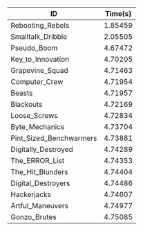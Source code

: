 |ID|Time(s)|
|-|-|
|Rebooting_Rebels|1.85459|
|Smalltalk_Dribble|2.05505|
|Pseudo_Boom|4.67472|
|Key_to_Innovation|4.70205|
|Grapevine_Squad|4.71463|
|Computer_Crew|4.71954|
|Beasts|4.71957|
|Blackouts|4.72169|
|Loose_Screws|4.72834|
|Byte_Mechanics|4.73704|
|Pint_Sized_Benchwarmers|4.73881|
|Digitally_Destroyed|4.74289|
|The_ERROR_List|4.74353|
|The_Hit_Blunders|4.74404|
|Digital_Destroyers|4.74486|
|Hackerjacks|4.74607|
|Artful_Maneuvers|4.74977|
|Gonzo_Brutes|4.75085|
